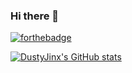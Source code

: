 ### Hi there 👋
[![forthebadge](https://forthebadge.com/images/badges/not-a-bug-a-feature.svg)](https://forthebadge.com)

<!--
**DustyJinx/DustyJinx** is a ✨ _special_ ✨ repository because its `README.md` (this file) appears on your GitHub profile.

Here are some ideas to get you started:

- 🔭 I’m currently working on ...
- 🌱 I’m currently learning ...
- 👯 I’m looking to collaborate on ...
- 🤔 I’m looking for help with ...
- 💬 Ask me about ...
- 📫 How to reach me: ...
- 😄 Pronouns: ...
- ⚡ Fun fact: ...
-->
[![DustyJinx's GitHub stats](https://github-readme-stats.vercel.app/api?username=DustyJinx&show_icons=true&theme=radical)](https://github.com/anuraghazra/github-readme-stats)
